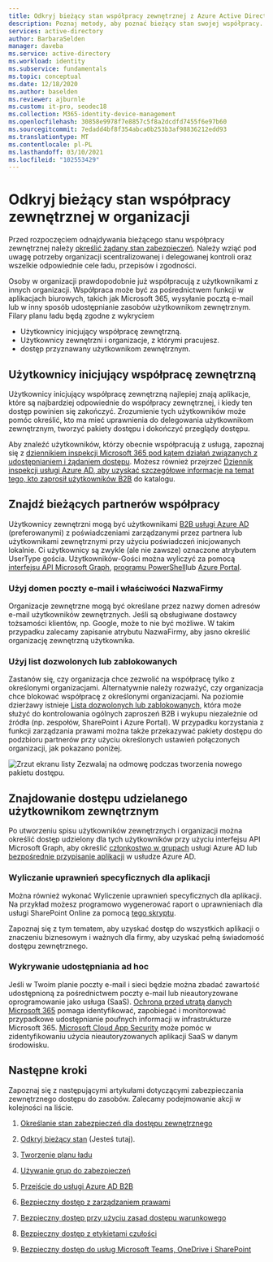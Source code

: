```yaml
---
title: Odkryj bieżący stan współpracy zewnętrznej z Azure Active Directory
description: Poznaj metody, aby poznać bieżący stan swojej współpracy.
services: active-directory
author: BarbaraSelden
manager: daveba
ms.service: active-directory
ms.workload: identity
ms.subservice: fundamentals
ms.topic: conceptual
ms.date: 12/18/2020
ms.author: baselden
ms.reviewer: ajburnle
ms.custom: it-pro, seodec18
ms.collection: M365-identity-device-management
ms.openlocfilehash: 30858e9978f7e8857c5f8a2dcdfd7455f6e97b60
ms.sourcegitcommit: 7edadd4bf8f354abca0b253b3af98836212edd93
ms.translationtype: MT
ms.contentlocale: pl-PL
ms.lasthandoff: 03/10/2021
ms.locfileid: "102553429"
---
```

# <a name="discover-the-current-state-of-external-collaboration-in-your-organization"></a>Odkryj bieżący stan współpracy zewnętrznej w organizacji 

Przed rozpoczęciem odnajdywania bieżącego stanu współpracy zewnętrznej należy [określić żądany stan zabezpieczeń](1-secure-access-posture.md). Należy wziąć pod uwagę potrzeby organizacji scentralizowanej i delegowanej kontroli oraz wszelkie odpowiednie cele ładu, przepisów i zgodności. 

Osoby w organizacji prawdopodobnie już współpracują z użytkownikami z innych organizacji. Współpraca może być za pośrednictwem funkcji w aplikacjach biurowych, takich jak Microsoft 365, wysyłanie pocztą e-mail lub w inny sposób udostępnianie zasobów użytkownikom zewnętrznym. Filary planu ładu będą zgodne z wykryciem 
*   Użytkownicy inicjujący współpracę zewnętrzną.
*   Użytkownicy zewnętrzni i organizacje, z którymi pracujesz.
*   dostęp przyznawany użytkownikom zewnętrznym.


## <a name="users-initiating-external-collaboration"></a>Użytkownicy inicjujący współpracę zewnętrzną

Użytkownicy inicjujący współpracę zewnętrzną najlepiej znają aplikacje, które są najbardziej odpowiednie do współpracy zewnętrznej, i kiedy ten dostęp powinien się zakończyć. Zrozumienie tych użytkowników może pomóc określić, kto ma mieć uprawnienia do delegowania użytkownikom zewnętrznym, tworzyć pakiety dostępu i dokończyć przeglądy dostępu.

Aby znaleźć użytkowników, którzy obecnie współpracują z usługą, zapoznaj się z [dziennikiem inspekcji Microsoft 365 pod kątem działań związanych z udostępnianiem i żądaniem dostępu](/microsoft-365/compliance/search-the-audit-log-in-security-and-compliance#sharing-and-access-request-activities). Możesz również przejrzeć [Dziennik inspekcji usługi Azure AD, aby uzyskać szczegółowe informacje na temat tego, kto zaprosił użytkowników B2B](../external-identities/auditing-and-reporting.md) do katalogu.

## <a name="find-current-collaboration-partners"></a>Znajdź bieżących partnerów współpracy

Użytkownicy zewnętrzni mogą być użytkownikami [B2B usługi Azure AD](../external-identities/what-is-b2b.md) (preferowanymi) z poświadczeniami zarządzanymi przez partnera lub użytkownikami zewnętrznymi przy użyciu poświadczeń inicjowanych lokalnie. Ci użytkownicy są zwykle (ale nie zawsze) oznaczone atrybutem UserType gościa. Użytkowników-Gości można wyliczyć za pomocą [interfejsu API Microsoft Graph](/graph/api/user-list?tabs=http), [programu PowerShell](/graph/api/user-list?tabs=http)lub [Azure Portal](../enterprise-users/users-bulk-download.md).

### <a name="use-email-domains-and-companyname-property"></a>Użyj domen poczty e-mail i właściwości NazwaFirmy

Organizacje zewnętrzne mogą być określane przez nazwy domen adresów e-mail użytkowników zewnętrznych. Jeśli są obsługiwane dostawcy tożsamości klientów, np. Google, może to nie być możliwe. W takim przypadku zalecamy zapisanie atrybutu NazwaFirmy, aby jasno określić organizację zewnętrzną użytkownika.

### <a name="use-allow-or-deny-lists"></a>Użyj list dozwolonych lub zablokowanych

Zastanów się, czy organizacja chce zezwolić na współpracę tylko z określonymi organizacjami. Alternatywnie należy rozważyć, czy organizacja chce blokować współpracę z określonymi organizacjami.  Na poziomie dzierżawy istnieje [Lista dozwolonych lub zablokowanych](../external-identities/allow-deny-list.md), która może służyć do kontrolowania ogólnych zaproszeń B2B i wykupu niezależnie od źródła (np. zespołów, SharePoint i Azure Portal).
W przypadku korzystania z funkcji zarządzania prawami można także przekazywać pakiety dostępu do podzbioru partnerów przy użyciu określonych ustawień połączonych organizacji, jak pokazano poniżej.


![Zrzut ekranu listy Zezwalaj na odmowę podczas tworzenia nowego pakietu dostępu.](media/secure-external-access/2-new-access-package.png)


## <a name="find-access-being-granted-to-external-users"></a>Znajdowanie dostępu udzielanego użytkownikom zewnętrznym

Po utworzeniu spisu użytkowników zewnętrznych i organizacji można określić dostęp udzielony dla tych użytkowników przy użyciu interfejsu API Microsoft Graph, aby określić [członkostwo w grupach](/graph/api/resources/groups-overview) usługi Azure AD lub [bezpośrednie przypisanie aplikacji](/graph/api/resources/approleassignment) w usłudze Azure AD.


### <a name="enumerate-application-specific-permissions"></a>Wyliczanie uprawnień specyficznych dla aplikacji

Można również wykonać Wyliczenie uprawnień specyficznych dla aplikacji. Na przykład możesz programowo wygenerować raport o uprawnieniach dla usługi SharePoint Online za pomocą [tego skryptu](https://gallery.technet.microsoft.com/office/SharePoint-Online-c9ec4f64).

Zapoznaj się z tym tematem, aby uzyskać dostęp do wszystkich aplikacji o znaczeniu biznesowym i ważnych dla firmy, aby uzyskać pełną świadomość dostępu zewnętrznego.

### <a name="detect-ad-hoc-sharing"></a>Wykrywanie udostępniania ad hoc
Jeśli w Twoim planie poczty e-mail i sieci będzie można zbadać zawartość udostępnioną za pośrednictwem poczty e-mail lub nieautoryzowane oprogramowanie jako usługa (SaaS). [Ochrona przed utratą danych Microsoft 365](/microsoft-365/compliance/data-loss-prevention-policies) pomaga identyfikować, zapobiegać i monitorować przypadkowe udostępnianie poufnych informacji w infrastrukturze Microsoft 365. [Microsoft Cloud App Security](https://www.microsoft.com/microsoft-365/enterprise-mobility-security/cloud-app-security) może pomóc w zidentyfikowaniu użycia nieautoryzowanych aplikacji SaaS w danym środowisku.

## <a name="next-steps"></a>Następne kroki

Zapoznaj się z następującymi artykułami dotyczącymi zabezpieczania zewnętrznego dostępu do zasobów. Zalecamy podejmowanie akcji w kolejności na liście.

1. [Określanie stan zabezpieczeń dla dostępu zewnętrznego](1-secure-access-posture.md)

2. [Odkryj bieżący stan](2-secure-access-current-state.md) (Jesteś tutaj).

3. [Tworzenie planu ładu](3-secure-access-plan.md)

4. [Używanie grup do zabezpieczeń](4-secure-access-groups.md)

5. [Przejście do usługi Azure AD B2B](5-secure-access-b2b.md)

6. [Bezpieczny dostęp z zarządzaniem prawami](6-secure-access-entitlement-managment.md)

7. [Bezpieczny dostęp przy użyciu zasad dostępu warunkowego](7-secure-access-conditional-access.md)

8. [Bezpieczny dostęp z etykietami czułości](8-secure-access-sensitivity-labels.md)

9. [Bezpieczny dostęp do usług Microsoft Teams, OneDrive i SharePoint](9-secure-access-teams-sharepoint.md)